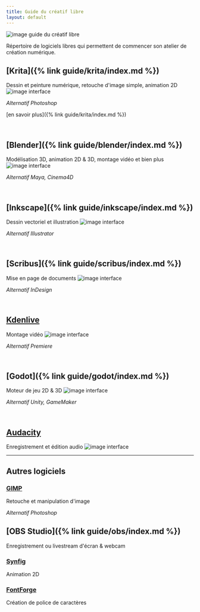 ```yaml
---
title: Guide du créatif libre
layout: default
---
```


![image guide du créatif libre](assets/img/guide-du-creatif-libre.png)

Répertoire de logiciels libres qui permettent de commencer son atelier de création numérique.

## [Krita]({% link guide/krita/index.md %})
Dessin et peinture numérique, retouche d'image simple, animation 2D
![image interface](assets/img/guide/krita.png)

*Alternatif Photoshop*

[en savoir plus]({% link guide/krita/index.md %})

<br>

## [Blender]({% link guide/blender/index.md %})
Modélisation 3D, animation 2D & 3D, montage vidéo et bien plus
![image interface](assets/img/guide/blender.png)

*Alternatif Maya, Cinema4D*

<br>

## [Inkscape]({% link guide/inkscape/index.md %})
Dessin vectoriel et illustration
![image interface](assets/img/guide/inkscape.png)

*Alternatif Illustrator*

<br>


## [Scribus]({% link guide/scribus/index.md %})
Mise en page de documents
![image interface](assets/img/guide/scribus.png)

*Alternatif InDesign*

<br>


## [Kdenlive](https://kdenlive.org/fr/)
Montage vidéo
![image interface](assets/img/guide/kdenlive.png)

*Alternatif Premiere*

<br>

## [Godot]({% link guide/godot/index.md %})
Moteur de jeu 2D & 3D
![image interface](assets/img/guide/godot.png)

*Alternatif Unity, GameMaker*

<br>

## [Audacity](https://www.audacityteam.org/)
Enregistrement et édition audio
![image interface](assets/img/guide/audacity.png)

---

## Autres logiciels

### [GIMP](https://www.gimp.org/)
Retouche et manipulation d'image

*Alternatif Photoshop*

## [OBS Studio]({% link guide/obs/index.md %})
Enregistrement ou livestream d'écran & webcam

### [Synfig](https://www.synfig.org/)
Animation 2D

### [FontForge](https://fontforge.org/)
Création de police de caractères
